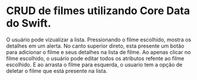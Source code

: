 # CRUD de filmes utilizando Core Data do Swift.

O usuário pode vizualizar a lista. Pressionando o filme escolhido, mostra os detalhes em um alerta.
No canto superior direto, esta presente um botão para adicionar o filme e seus detalhes na lista de filme. 
Ao apenas clicar no filme escolhido, o usuário pode editar todos os atributos refente ao filme escolhido.
E ao arrasta o filme para esquerda, o usuario tem a opção de deletar o filme que está presente na lista.
